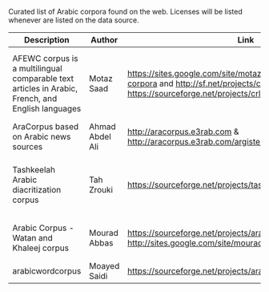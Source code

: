 Curated list of Arabic corpora found on the web. Licenses will be listed whenever are listed on the data source. 


Description | Author | Link | Licence | Size
--- | --- | --- | --- | --- | 
AFEWC corpus is a multilingual comparable text articles in Arabic, French, and English languages | Motaz Saad | https://sites.google.com/site/motazsite/corpora/comparable-corpora and http://sf.net/projects/crlcl/ and https://sourceforge.net/projects/crlcl/ | Creative Commons Attribution-NonCommercial-NoDerivs 3.0 Unported License | na
AraCorpus based on Arabic news sources| Ahmad Abdel Ali | http://aracorpus.e3rab.com & http://aracorpus.e3rab.com/argistestsrv.nmsu.edu/AraCorpus/| free? | 113M words
Tashkeelah Arabic diacritization corpus | Tah Zrouki | https://sourceforge.net/projects/tashkeela/ | OSI-Approved Open Source, GNU General Public License version 2.0 (GPLv2) | 75.6M words
Arabic Corpus - Watan and Khaleej corpus | Mourad Abbas | https://sourceforge.net/projects/arabiccorpus/ and http://sites.google.com/site/mouradabbas9/corpora|GNU General Public License version 2.0 (GPLv2)|5690 docs and 20291 docs respectively
arabicwordcorpus | Moayed Saidi | https://sourceforge.net/projects/arabicwordcorpu/files/ | na | na


